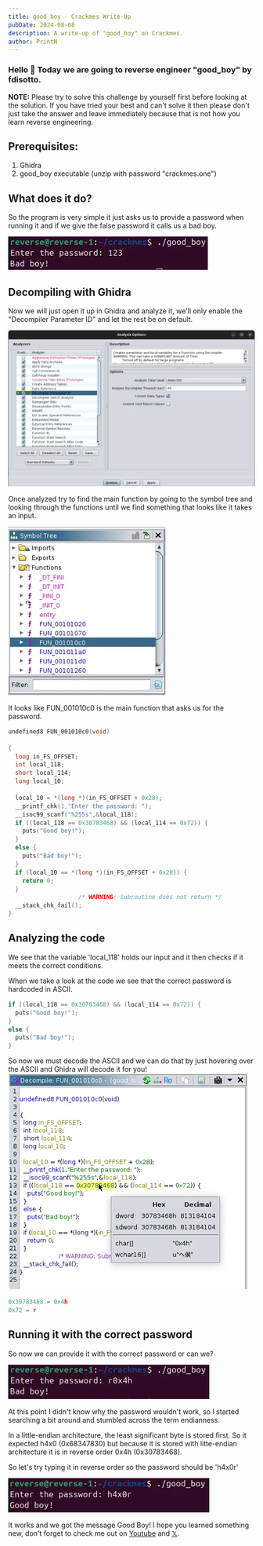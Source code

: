 ```yaml
---
title: good_boy - Crackmes Write-Up
pubDate: 2024-08-08
description: A write-up of "good_boy" on Crackmes.
author: PrintN
---
```

### Hello 👋 Today we are going to reverse engineer "good_boy" by fdisotto.
**NOTE:** Please try to solve this challenge by yourself first before looking at the solution. If you have tried your best and can't solve it then please don't just take the answer and leave immediately because that is not how you learn reverse engineering. 


## Prerequisites:
1. Ghidra
2. good_boy executable (unzip with password "crackmes.one")


## What does it do?
So the program is very simple it just asks us to provide a password when running it and if we give the false password it calls us a bad boy.

<img src="1.webp" alt="Screenshot 1" />


## Decompiling with Ghidra
Now we will just open it up in Ghidra and analyze it, we'll only enable the "Decompiler Parameter ID" and let the rest be on default.

<img src="2.webp" alt="Screenshot 2" />

Once analyzed try to find the main function by going to the symbol tree and looking through the functions until we find something that looks like it takes an input.

<img src="3.webp" alt="Screenshot 3" />

It looks like FUN_001010c0 is the main function that asks us for the password.
   
```c
undefined8 FUN_001010c0(void)

{
  long in_FS_OFFSET;
  int local_118;
  short local_114;
  long local_10;
  
  local_10 = *(long *)(in_FS_OFFSET + 0x28);
  __printf_chk(1,"Enter the password: ");
  __isoc99_scanf("%255s",&local_118);
  if ((local_118 == 0x30783468) && (local_114 == 0x72)) {
    puts("Good boy!");
  }
  else {
    puts("Bad boy!");
  }
  if (local_10 == *(long *)(in_FS_OFFSET + 0x28)) {
    return 0;
  }
                    /* WARNING: Subroutine does not return */
  __stack_chk_fail();
}
```


## Analyzing the code
We see that the variable 'local_118' holds our input and it then checks if it meets the correct conditions. 

When we take a look at the code we see that the correct password is hardcoded in ASCII.
```c
if ((local_118 == 0x30783468) && (local_114 == 0x72)) {
  puts("Good boy!");
}
else {
  puts("Bad boy!");
}
```
So now we must decode the ASCII and we can do that by just hovering over the ASCII and Ghidra will decode it for you!
<img src="4.webp" alt="Screenshot 4" />

```c
0x30783468 = 0x4h
0x72 = r
```


## Running it with the correct password
So now we can provide it with the correct password or can we?

<img src="5.webp" alt="Screenshot 5" />

At this point I didn't know why the password wouldn't work, so I started searching a bit around and stumbled across the term endianness. 

In a little-endian architecture, the least significant byte is stored first. So it expected h4x0 (0x68347830) but because it is stored with litte-endian architecture it is in reverse order 0x4h (0x30783468).

So let's try typing it in reverse order so the password should be 'h4x0r'

<img src="6.webp" alt="Screenshot 6" />

It works and we got the message Good Boy! I hope you learned something new, don't forget to check me out on [Youtube](https://youtube.com/@PrintN42) and [𝕏](https://x.com/PrintN42).
